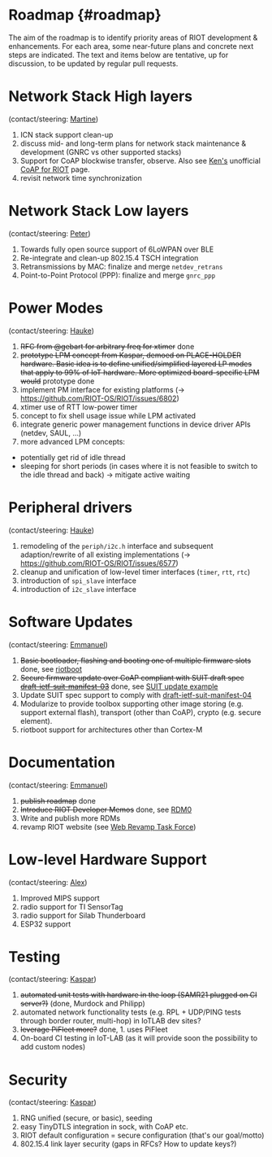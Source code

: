 # Roadmap     {#roadmap}

The aim of the roadmap is to identify priority areas of RIOT development & enhancements.
For each area, some near-future plans and concrete next steps are indicated.
The text and items below are tentative, up for discussion, to be updated by regular pull requests.


# Network Stack High layers
(contact/steering: [Martine](https://github.com/miri64))

1. ICN stack support clean-up
2. discuss mid- and long-term plans for network stack maintenance & development (GNRC vs other supported stacks)
3. Support for CoAP blockwise transfer, observe. Also see [Ken's](https://github.com/kb2ma) unofficial [CoAP for RIOT](https://github.com/kb2ma/RIOT/wiki/CoAP-Home) page.
4. revisit network time synchronization



# Network Stack Low layers
(contact/steering: [Peter](https://github.com/PeterKietzmann))

1. Towards fully open source support of 6LoWPAN over BLE
2. Re-integrate and clean-up 802.15.4 TSCH integration
3. Retransmissions by MAC: finalize and merge `netdev_retrans`
4. Point-to-Point Protocol (PPP): finalize and merge `gnrc_ppp`



# Power Modes
(contact/steering: [Hauke](https://github.com/haukepetersen))

1. ~~RFC from \@gebart for arbitrary freq for xtimer~~ done
2. ~~prototype LPM concept from Kaspar, demoed on PLACE-HOLDER hardware. Basic idea is to define unified/simplified layered LP modes that apply to 99% of IoT hardware. More optimized board-specific LPM would~~ prototype done
3. implement PM interface for existing platforms (-> https://github.com/RIOT-OS/RIOT/issues/6802)
4. xtimer use of RTT low-power timer
5. concept to fix shell usage issue while LPM activated
6. integrate generic power management functions in device driver APIs (netdev, SAUL, ...)
7. more advanced LPM concepts:
  - potentially get rid of idle thread
  - sleeping for short periods (in cases where it is not feasible to switch to the idle thread and back) -> mitigate active waiting



# Peripheral drivers
(contact/steering: [Hauke](https://github.com/haukepetersen))

1. remodeling  of the `periph/i2c.h` interface and subsequent adaption/rewrite of all existing implementations (-> https://github.com/RIOT-OS/RIOT/issues/6577)
2. cleanup and unification of low-level timer interfaces (`timer`, `rtt`, `rtc`)
3. introduction of `spi_slave` interface
4. introduction of `i2c_slave` interface



# Software Updates
(contact/steering: [Emmanuel](https://github.com/emmanuelsearch))

1. ~~Basic bootloader, flashing and booting one of multiple firmware slots~~ done, see [riotboot](https://github.com/RIOT-OS/RIOT/tree/master/bootloaders/riotboot)
2. ~~Secure firmware update over CoAP compliant with SUIT draft spec [draft-ietf-suit-manifest-03](https://tools.ietf.org/html/draft-ietf-suit-manifest-03)~~ done, see [SUIT update example](https://github.com/RIOT-OS/RIOT/tree/master/examples/suit_update)
3. Update SUIT spec support to comply with [draft-ietf-suit-manifest-04](https://tools.ietf.org/html/draft-ietf-suit-manifest-04)
4. Modularize to provide toolbox supporting other image storing (e.g. support external flash), transport (other than CoAP), crypto (e.g. secure element).
5. riotboot support for architectures other than Cortex-M



# Documentation
(contact/steering: [Emmanuel](https://github.com/emmanuelsearch))

1. ~~publish roadmap~~ done
2. ~~Introduce RIOT Developer Memos~~ done, see [RDM0](https://github.com/RIOT-OS/RIOT/tree/master/doc/memos)
3. Write and publish more RDMs
4. revamp RIOT website (see [Web Revamp Task Force](https://github.com/RIOT-OS/RIOT/wiki/Website-Revamp-Task-Force))



# Low-level Hardware Support
(contact/steering: [Alex](https://github.com/aabadie))

1. Improved MIPS support
2. radio support for TI SensorTag
3. radio support for Silab Thunderboard
4. ESP32 support



# Testing
(contact/steering: [Kaspar](https://github.com/kaspar030))

1. ~~automated unit tests with hardware in the loop (SAMR21 plugged on CI server?)~~ (done, Murdock and Philipp)
2. automated network functionality tests (e.g. RPL + UDP/PING tests through border router, multi-hop) in IoTLAB dev sites?
3. ~~leverage PiFleet more?~~ done, 1. uses PiFleet
4. On-board CI testing in IoT-LAB (as it will provide soon the possibility to add custom nodes)



# Security
(contact/steering: [Kaspar](https://github.com/kaspar030))

1. RNG unified (secure, or basic), seeding
2. easy TinyDTLS integration in sock, with CoAP etc.
4. RIOT default configuration = secure configuration (that's our goal/motto)
5. 802.15.4 link layer security (gaps in RFCs? How to update keys?)
